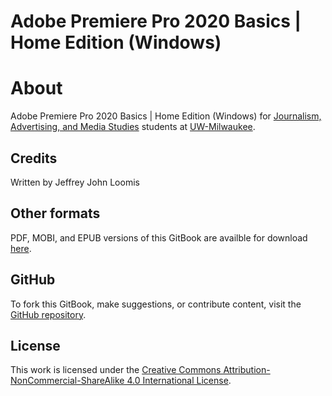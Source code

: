 # Adobe Premiere Pro 2020 Basics \| Home Edition \(Windows\)

# About

Adobe Premiere Pro 2020 Basics \| Home Edition \(Windows\) for [Journalism, Advertising, and Media Studies](http://uwm.edu/journalism-advertising-media-studies/ "Journalism, Advertising, and Media Studies website") students at [UW-Milwaukee](http://uwm.edu/ "UW–Milwaukee website").

## Credits

Written by Jeffrey John Loomis

## Other formats

PDF, MOBI, and EPUB versions of this GitBook are availble for download [here](https://www.gitbook.com/book/jjloomis/adobe-premiere-basic-video-editing/details).

## GitHub

To fork this GitBook, make suggestions, or contribute content, visit the [GitHub repository](https://github.com/jjloomis/adobe-premiere-basic-video-editing).

## License

This work is licensed under the [Creative Commons Attribution-NonCommercial-ShareAlike 4.0 International License](https://creativecommons.org/licenses/by-nc-sa/4.0/).

